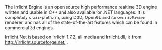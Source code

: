 The Irrlicht Engine is an open source high performance realtime 3D engine written and usable in C++ and also available for .NET languages. It is completely cross-platform, using D3D, OpenGL and its own software renderer, and has all of the state-of-the-art features which can be found in commercial 3d engines.

Irrlicht.Net is based on Irrlicht 1.7.2, all media and Irrlicht.dll, is from http://irrlicht.sourceforge.net/ .